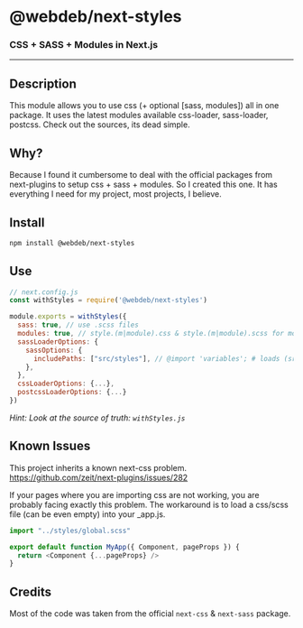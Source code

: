 # @webdeb/next-styles

### CSS + SASS + Modules in Next.js

---

## Description

This module allows you to use css (+ optional [sass, modules]) all in one package.
It uses the latest modules available css-loader, sass-loader, postcss. Check out the sources, its dead simple.

## Why?

Because I found it cumbersome to deal with the official packages from next-plugins to setup css + sass + modules.
So I created this one. It has everything I need for my project, most projects, I believe.

## Install

```sh
npm install @webdeb/next-styles
```

## Use

```js
// next.config.js
const withStyles = require('@webdeb/next-styles')

module.exports = withStyles({
  sass: true, // use .scss files
  modules: true, // style.(m|module).css & style.(m|module).scss for module files
  sassLoaderOptions: {
    sassOptions: {
      includePaths: ["src/styles"], // @import 'variables'; # loads (src/styles/varialbes.scss), you got it..
    },
  },
  cssLoaderOptions: {...},
  postcssLoaderOptions: {...}
})
```

_Hint: Look at the source of truth: `withStyles.js`_

## Known Issues

This project inherits a known next-css problem. https://github.com/zeit/next-plugins/issues/282

If your pages where you are importing css are not working, you are probably facing exactly this problem. The workaround is to load a css/scss file (can be even empty) into your \_app.js.

```js
import "../styles/global.scss"

export default function MyApp({ Component, pageProps }) {
  return <Component {...pageProps} />
}
```

## Credits

Most of the code was taken from the official `next-css` & `next-sass` package.
